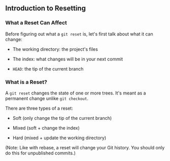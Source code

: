 Introduction to Resetting
-------------------------

### What a Reset Can Affect ###

Before figuring out what a `git reset` is, let's first talk about what
it can change:

  * The working directory: the project's files

  * The index: what changes will be in your next commit

  * `HEAD`: the tip of the current branch

### What is a Reset? ###

A `git reset` changes the state of one or more trees.  It's meant as a
permanent change unlike `git checkout`.

There are three types of a reset:

  * Soft (only change the tip of the current branch)

  * Mixed (soft + change the index)

  * Hard (mixed + update the working directory)

(Note: Like with rebase, a reset will change your Git history.  You
should only do this for unpublished commits.)
